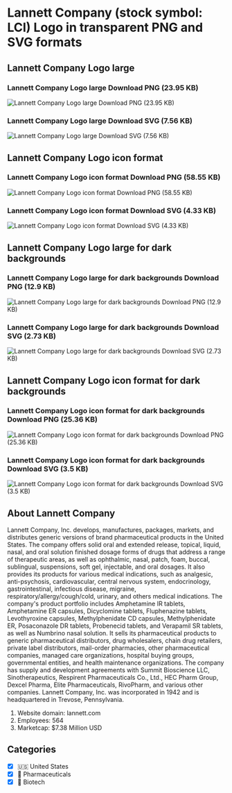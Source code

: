 # Lannett Company (stock symbol: LCI) Logo in transparent PNG and SVG formats

## Lannett Company Logo large

### Lannett Company Logo large Download PNG (23.95 KB)

![Lannett Company Logo large Download PNG (23.95 KB)](/img/orig/LCI_BIG-0552f54f.png)

### Lannett Company Logo large Download SVG (7.56 KB)

![Lannett Company Logo large Download SVG (7.56 KB)](/img/orig/LCI_BIG-926a9255.svg)

## Lannett Company Logo icon format

### Lannett Company Logo icon format Download PNG (58.55 KB)

![Lannett Company Logo icon format Download PNG (58.55 KB)](/img/orig/LCI-f027db83.png)

### Lannett Company Logo icon format Download SVG (4.33 KB)

![Lannett Company Logo icon format Download SVG (4.33 KB)](/img/orig/LCI-91b92e01.svg)

## Lannett Company Logo large for dark backgrounds

### Lannett Company Logo large for dark backgrounds Download PNG (12.9 KB)

![Lannett Company Logo large for dark backgrounds Download PNG (12.9 KB)](/img/orig/LCI_BIG.D-b060ec6f.png)

### Lannett Company Logo large for dark backgrounds Download SVG (2.73 KB)

![Lannett Company Logo large for dark backgrounds Download SVG (2.73 KB)](/img/orig/LCI_BIG.D-b1cac377.svg)

## Lannett Company Logo icon format for dark backgrounds

### Lannett Company Logo icon format for dark backgrounds Download PNG (25.36 KB)

![Lannett Company Logo icon format for dark backgrounds Download PNG (25.36 KB)](/img/orig/LCI.D-42966c46.png)

### Lannett Company Logo icon format for dark backgrounds Download SVG (3.5 KB)

![Lannett Company Logo icon format for dark backgrounds Download SVG (3.5 KB)](/img/orig/LCI.D-6a5bc38a.svg)

## About Lannett Company

Lannett Company, Inc. develops, manufactures, packages, markets, and distributes generic versions of brand pharmaceutical products in the United States. The company offers solid oral and extended release, topical, liquid, nasal, and oral solution finished dosage forms of drugs that address a range of therapeutic areas, as well as ophthalmic, nasal, patch, foam, buccal, sublingual, suspensions, soft gel, injectable, and oral dosages. It also provides its products for various medical indications, such as analgesic, anti-psychosis, cardiovascular, central nervous system, endocrinology, gastrointestinal, infectious disease, migraine, respiratory/allergy/cough/cold, urinary, and others medical indications. The company's product portfolio includes Amphetamine IR tablets, Amphetamine ER capsules, Dicyclomine tablets, Fluphenazine tablets, Levothyroxine capsules, Methylphenidate CD capsules, Methylphenidate ER, Posaconazole DR tablets, Probenecid tablets, and Verapamil SR tablets, as well as Numbrino nasal solution. It sells its pharmaceutical products to generic pharmaceutical distributors, drug wholesalers, chain drug retailers, private label distributors, mail-order pharmacies, other pharmaceutical companies, managed care organizations, hospital buying groups, governmental entities, and health maintenance organizations. The company has supply and development agreements with Summit Bioscience LLC, Sinotherapeutics, Respirent Pharmaceuticals Co., Ltd., HEC Pharm Group, Dexcel Pharma, Elite Pharmaceuticals, RivoPharm, and various other companies. Lannett Company, Inc. was incorporated in 1942 and is headquartered in Trevose, Pennsylvania.

1. Website domain: lannett.com
2. Employees: 564
3. Marketcap: $7.38 Million USD


## Categories
- [x] 🇺🇸 United States
- [x] 💊 Pharmaceuticals
- [x] 🧬 Biotech
